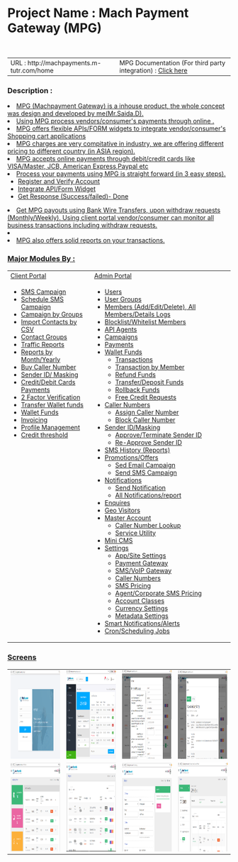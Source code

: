 <h1>Project Name : Mach Payment Gateway (MPG) </h1><br>
<table class="table table-striped">
<tr>
<td>
URL : http://machpayments.m-tutr.com/home 
</td>

<td>
 MPG Documentation (For third party integration) : <a href="https://github.com/saidasoft/v-dragon/blob/master/API-Document_MPayments.docx">Click here</a>
</td>
</tr>
</table>

<h3>Description :</h3>
<u>
<li>MPG (Machpayment Gateway) is a inhouse product, the whole concept was design 
and developed by me(Mr.Saida.D). </li>

<li>Using MPG process vendors/consumer's payments through online .</li>
<li>MPG offers flexible APIs/FORM widgets to integrate vendor/consumer's Shopping cart applications </li>
<li>MPG charges are very compitative in industry, we are offering different pricing to different country (in ASIA region).</li>
<li>MPG accepts online payments through debit/credit cards like VISA/Master, JCB, American Express,Paypal etc  </li>
<li>Process your payments using MPG is straight forward (in 3 easy steps).
    <ul>
	 <li>Register and Verify Account</li>
	 <li>Integrate API/Form Widget</li>
	 <li>Get Response (Success/failed)- Done</li>
	</ul>
</li>
<li> Get MPG payouts using Bank Wire Transfers, upon withdraw requests (Monthly/Weekly).
Using client portal vendor/consumer can monitor all business transactions including withdraw requests.</li>
<li>
<li>
 MPG also offers solid reports on your transactions.
</li>

 
</ul>

<h3>Major Modules By : </h3>
<table class="table table-striped" width="100%">
<tr>
 <td>Client Portal</td>
 <td>Admin Portal</td>
</tr>

<tr>
<td style="vertical-align:top">
 
<ul>
 <li>SMS Campaign</li>
 <li>Schedule SMS Campaign</li>
 <li>Campaign by Groups</li>
 <li>Import Contacts by CSV</li>
 <li>Contact Groups</li>
 <li>Traffic Reports</li>
 <li>Reports by Month/Yearly</li>
 <li>Buy Caller Number</li>
 <li>Sender ID/ Masking </li>
 <li>Credit/Debit Cards Payments</li>
 <li>2 Factor Verification</li>
 <li>Transfer Wallet funds</li>
 <li>Wallet Funds</li>
 <li>Invoicing</li>
 <li>Profile Management</li>
 <li>Credit threshold </li>
</ul>
</td>
 
<td>
<ul>
 <li>Users</li>
 <li>User Groups</li>
 <li>Members (Add/Edit/Delete), All Members/Details Logs </li>
 <li>Blocklist/Whitelist Members</li>
 <li>API Agents</li>
 <li>Campaigns </li>
 <li>Payments</li>
 <li>
   Wallet Funds
   <ul>
   <li>Transactions</li>
   <li>Transaction by Member</li>
   <li>Refund Funds</li>
   <li>Transfer/Deposit Funds</li>
   <li>Rollback Funds</li>
   <li>Free Credit Requests</li>
   </ul>
 </li>
 <li>
   Caller Numbers
   <ul>
   <li>Assign Caller Number</li>
   <li>Block Caller Number</li>
   </ul>
 </li>
 <li>
   Sender ID/Masking
   <ul>
   <li>Approve/Terminate Sender ID</li>
   <li>Re-Approve Sender ID</li>
   </ul>
 </li>
 <li>SMS History (Reports)</li>
 <li>
   Promotions/Offers
   <ul>
   <li>Sed Email Campaign </li>
   <li>Send SMS Campaign</li>
   </ul>
 </li>
 <li>
   Notifications
   <ul>
   <li>Send Notification</li>
   <li>All Notifications/report</li>
   </ul>
 </li>
 <li>Enquires</li>
 <li>Geo Visitors</li>
 <li>
   Master Account
   <ul>
   <li>Caller Number Lookup</li>
   <li>Service Utility</li>
   </ul>
 </li>
 <li>Mini CMS</li>
 <li>
   Settings
   <ul>
   <li>App/Site Settings</li>
   <li>Payment Gateway</li>
   <li>SMS/VoIP Gateway</li>
   <li>Caller Numbers</li>
   <li>SMS Pricing</li>
   <li>Agent/Corporate SMS Pricing</li>
   <li>Account Classes</li>
   <li>Currency Settings</li>
   <li>Metadata Settings</li>

   </ul>
 </li>
 <li>Smart Notifications/Alerts</li>
 <li>Cron/Scheduling Jobs</li>
</ul>
</td>
</tr>
</table>
 
<h3>Screens</h3>
 <table>
 <tr>
 <td>
 <img src="images/agent-login.png" alt="client login" width="200" height="200"/>
 </td>
 <td>
 <img src="images/agent-dashboard.png" alt="client dashboard" width="200" height="200"/>
 </td>
  <td>
 <img src="images/agent-form.png" alt="client form" width="200" height="200"/>
 </td>
 <td>
 <img src="images/agent-api.png" alt="client api" width="200" height="200"/>
 </td>
 </tr>

  <tr>
 <td>
 <img src="images/admin-dashboard.png" alt="admin dashboard" width="200" height="200"/>
 </td>
 <td>
 <img src="images/admin-agents.png" alt="api agents" width="200" height="200"/>
 </td>
  <td>
 <img src="images/admin-settings.png" alt="admin settings" width="200" height="200"/>
 </td>
 <td>
 <img src="images/admin-agent-details.png" alt="client details" width="200" height="200"/>
 </td>
 </tr>
 
 </table>
